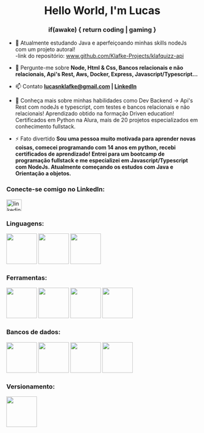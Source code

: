<h1 align="center">Hello World, I'm Lucas</h1>
<h3 align="center">if(awake) { return coding | gaming }</h3>

- 🌱 Atualmente estudando Java e aperfeiçoando minhas skills nodeJs com um projeto autoral!  
-link do repositório: www.github.com/Klafke-Projects/klafquizz-api

- 💬 Pergunte-me sobre **Node, Html & Css, Bancos relacionais e não relacionais, Api's Rest, Aws, Docker, Express, Javascript/Typescript...**

- 📫 Contato **lucasnklafke@gmail.com | 	[Linkedln](www.linkedin.com/in/lucasklafke/)**

- 📄 Conheça mais sobre minhas habilidades como Dev Backend -> Api's Rest com nodeJs e typescript, com testes e bancos relacionais e não relacionais! Aprendizado obtido na formação Driven education! Certificados em Python na Alura, mais de 20 projetos especializados em conhecimento fullstack.

- ⚡ Fato divertido **Sou uma pessoa muito motivada para aprender novas coisas, comecei programando com 14 anos em python, recebi certificados de aprendizado! Entrei para um bootcamp de programação fullstack e me especializei em Javascript/Typescript com NodeJs. Atualmente começando os estudos com Java e Orientação a objetos.**

<h3 align="left">Conecte-se comigo no Linkedln:</h3>
<p align="left">
<a href="https://www.linkedin.com/in/lucasklafke/" target="blank"><img align="center" src="https://raw.githubusercontent.com/rahuldkjain/github-profile-readme-generator/master/src/images/icons/Social/linked-in-alt.svg" alt="linkedin.com/in/lucas-klafke-b9728120b/" height="30" width="40" /></a>
</p>
<div>
<h3 align="left">Linguagens:</h3>
  <img src="https://upload.wikimedia.org/wikipedia/commons/thumb/4/4c/Typescript_logo_2020.svg/2048px-Typescript_logo_2020.svg.png" width="80" height="80"></img>
  <img src="https://upload.wikimedia.org/wikipedia/commons/thumb/9/99/Unofficial_JavaScript_logo_2.svg/480px-Unofficial_JavaScript_logo_2.svg.png" width="80" height="80"></img>
  <img src="https://logospng.org/download/java/logo-java-512.png" width="80" height="80"></img>
</div>
<h3 align="left">Ferramentas:</h3>
<div>
  <img src="https://logospng.org/download/node-js/logo-node-js-1024.png" width="80" height="80"></img>
  <img src="https://www.docker.com/wp-content/uploads/2022/03/vertical-logo-monochromatic.png" width="80" height="80"></img>
  <img src="https://programadev.com.br/static/9ff3232ef2ea482c1931b79f40243cf0/capa-node-express-rest.png" width="80" height="80"></img>
  <img src="https://cdn.freebiesupply.com/logos/large/2x/jest-logo-png-transparent.png" width="80" height="80"></img>
</div>
<h3 align="left">Bancos de dados:</h3>
<div>
  <img src="https://w7.pngwing.com/pngs/173/36/png-transparent-postgresql-logo-computer-software-database-open-source-s-text-head-snout.png" width="80" height="80"></img>
  <img src="https://img2.gratispng.com/20180808/ilc/kisspng-logo-brand-product-design-mongodb-inc-mongodb-stickker-5b6abb66633e96.6321863315337214464065.jpg" width="80" height="80"></img>
  <img src="https://cdn.worldvectorlogo.com/logos/prisma-2.svg" width="80" height="80"></img>
   <img src="https://seekvectorlogo.com/wp-content/uploads/2022/02/redis-labs-vector-logo-2022-small.png" width="80" height="80"></img>
  
</div>
<h3 align="left">Versionamento:</h3>
<img src="https://git-scm.com/images/logos/downloads/Git-Icon-1788C.png" width="80" height="80"></img>
